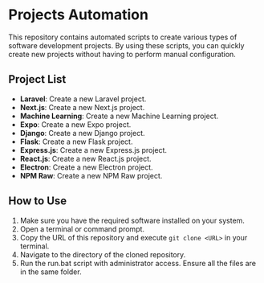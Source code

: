 # Projects Automation

This repository contains automated scripts to create various types of software development projects. By using these scripts, you can quickly create new projects without having to perform manual configuration.

## Project List

- **Laravel**: Create a new Laravel project.
- **Next.js**: Create a new Next.js project.
- **Machine Learning**: Create a new Machine Learning project.
- **Expo**: Create a new Expo project.
- **Django**: Create a new Django project.
- **Flask**: Create a new Flask project.
- **Express.js**: Create a new Express.js project.
- **React.js**: Create a new React.js project.
- **Electron**: Create a new Electron project.
- **NPM Raw**: Create a new NPM Raw project.

## How to Use

1. Make sure you have the required software installed on your system.
2. Open a terminal or command prompt.
3. Copy the URL of this repository and execute `git clone <URL>` in your terminal.
4. Navigate to the directory of the cloned repository.
5. Run the run.bat script with administrator access. Ensure all the files are in the same folder.
